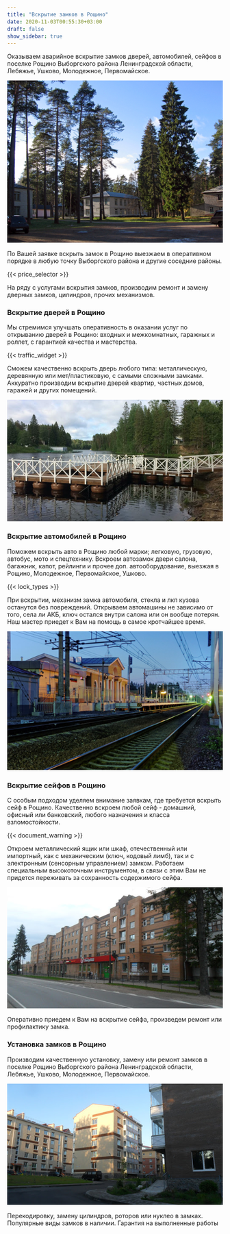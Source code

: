 ```yaml
---
title: "Вскрытие замков в Рощино"
date: 2020-11-03T00:55:30+03:00
draft: false
show_sidebar: true
---
```


Оказываем аварийное вскрытие замков дверей, автомобилей, сейфов в поселке Рощино Выборгского района Ленинградской области, Лебяжье, Ушково, Молодежное, Первомайское. 

![Вскрытие замков в Рошино](Rochino1.jpg)

По Вашей заявке вскрыть замок в Рощино выезжаем в оперативном порядке в любую точку Выборгского района и другие соседние районы.  

{{< price_selector >}}

На ряду с услугами вскрытия замков, производим ремонт и замену дверных замков, цилиндров, прочих механизмов.

### Вскрытие дверей в Рощино

Мы стремимся улучшать оперативность в оказании услуг по открыванию дверей в Рощино: входных и межкомнатных, гаражных и роллет, с гарантией качества и мастерства. 

{{< traffic_widget >}}

Сможем качественно вскрыть дверь любого типа: металлическую, деревянную или мет/пластиковую, с самыми сложными замками. Аккуратно производим вскрытие дверей квартир, частных домов, гаражей и других помещений.

![Вскрытие замков в Рошино](Rochino2.jpg) 

### Вскрытие автомобилей в Рощино

Поможем вскрыть авто в Рощино любой марки; легковую, грузовую, автобус, мото и спецтехнику. Вскроем автозамок двери салона, багажник, капот, рейлинги и прочее доп. автооборудование, выезжая в Рощино, Молодежное, Первомайское, Ушково. 

{{< lock_types >}}

При вскрытии, механизм замка автомобиля, стекла и лкп кузова останутся без повреждений. Открываем автомашины не зависимо от того, села ли АКБ, ключ остался внутри салона или он вообще потерян. Наш мастер приедет к Вам на помощь в самое кротчайшее время.

![Вскрытие замков в Рошино](Rochino3.jpg)

### Вскрытие сейфов в Рощино

С особым подходом уделяем внимание заявкам, где требуется вскрыть сейф в Рощино. Качественно вскроем любой сейф - домашний, офисный или банковский, любого назначения и класса взломостойкости. 

{{< document_warning >}}

Откроем металлический ящик или шкаф, отечественный или импортный, как с механическим (ключ, кодовый лимб), так и с электронным (сенсорным управлением) замком. Работаем специальным высокоточным инструментом, в связи с этим Вам не придется переживать за сохранность содержимого сейфа. 

![Вскрытие замков в Рошино](Rochino4.jpg)

Оперативно приедем к Вам на вскрытие сейфа, произведем ремонт или профилактику замка.

### Установка замков в Рощино

Производим качественную установку, замену или ремонт замков в поселке Рощино Выборгского района Ленинградской области, Лебяжье, Ушково, Молодежное, Первомайское. 

![Вскрытие замков в Рошино](Rochino5.jpg)

Перекодировку, замену цилиндров, роторов или нуклео в замках. Популярные виды замков в наличии. Гарантия на выполненные работы
